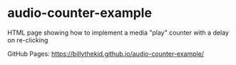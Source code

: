 # audio-counter-example
HTML page showing how to implement a media "play" counter with a delay on re-clicking

GitHub Pages: https://billythekid.github.io/audio-counter-example/

